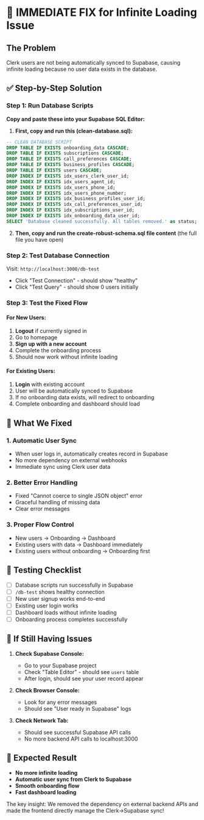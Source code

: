 # 🚀 IMMEDIATE FIX for Infinite Loading Issue

## The Problem
Clerk users are not being automatically synced to Supabase, causing infinite loading because no user data exists in the database.

## ✅ Step-by-Step Solution

### Step 1: Run Database Scripts
**Copy and paste these into your Supabase SQL Editor:**

1. **First, copy and run this (clean-database.sql):**
```sql
-- CLEAN DATABASE SCRIPT
DROP TABLE IF EXISTS onboarding_data CASCADE;
DROP TABLE IF EXISTS subscriptions CASCADE;
DROP TABLE IF EXISTS call_preferences CASCADE;
DROP TABLE IF EXISTS business_profiles CASCADE;
DROP TABLE IF EXISTS users CASCADE;
DROP INDEX IF EXISTS idx_users_clerk_user_id;
DROP INDEX IF EXISTS idx_users_agent_id;
DROP INDEX IF EXISTS idx_users_phone_id;
DROP INDEX IF EXISTS idx_users_phone_number;
DROP INDEX IF EXISTS idx_business_profiles_user_id;
DROP INDEX IF EXISTS idx_call_preferences_user_id;
DROP INDEX IF EXISTS idx_subscriptions_user_id;
DROP INDEX IF EXISTS idx_onboarding_data_user_id;
SELECT 'Database cleaned successfully. All tables removed.' as status;
```

2. **Then, copy and run the create-robust-schema.sql file content** (the full file you have open)

### Step 2: Test Database Connection
Visit: `http://localhost:3000/db-test`
- Click "Test Connection" - should show "healthy" 
- Click "Test Query" - should show 0 users initially

### Step 3: Test the Fixed Flow

#### For New Users:
1. **Logout** if currently signed in
2. Go to homepage
3. **Sign up with a new account**
4. Complete the onboarding process
5. Should now work without infinite loading

#### For Existing Users:
1. **Login** with existing account
2. User will be automatically synced to Supabase
3. If no onboarding data exists, will redirect to onboarding
4. Complete onboarding and dashboard should load

## 🔧 What We Fixed

### 1. Automatic User Sync
- When user logs in, automatically creates record in Supabase
- No more dependency on external webhooks
- Immediate sync using Clerk user data

### 2. Better Error Handling
- Fixed "Cannot coerce to single JSON object" error
- Graceful handling of missing data
- Clear error messages

### 3. Proper Flow Control
- New users → Onboarding → Dashboard
- Existing users with data → Dashboard immediately
- Existing users without onboarding → Onboarding first

## 🧪 Testing Checklist

- [ ] Database scripts run successfully in Supabase
- [ ] `/db-test` shows healthy connection
- [ ] New user signup works end-to-end
- [ ] Existing user login works
- [ ] Dashboard loads without infinite loading
- [ ] Onboarding process completes successfully

## 🚨 If Still Having Issues

1. **Check Supabase Console:**
   - Go to your Supabase project
   - Check "Table Editor" - should see `users` table
   - After login, should see your user record appear

2. **Check Browser Console:**
   - Look for any error messages
   - Should see "User ready in Supabase" logs

3. **Check Network Tab:**
   - Should see successful Supabase API calls
   - No more backend API calls to localhost:3000

## 🎯 Expected Result

- **No more infinite loading**
- **Automatic user sync from Clerk to Supabase**  
- **Smooth onboarding flow**
- **Fast dashboard loading**

The key insight: We removed the dependency on external backend APIs and made the frontend directly manage the Clerk→Supabase sync!
